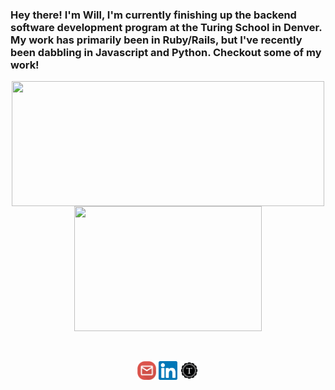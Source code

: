 ### Hey there!  I'm Will, I'm currently finishing up the backend software development program at the Turing School in Denver.  My work has primarily been in Ruby/Rails, but I've recently been dabbling in Javascript and Python.  Checkout some of my work!

<!--
**dunlapww/dunlapww** is a ✨ _special_ ✨ repository because its `README.md` (this file) appears on your GitHub profile.

<!-- [![Will's github stats](https://github-readme-stats.vercel.app/api?username=dunlapww)](https://github.com/dunlapww/github-readme-stats) -->

  <div align="center">
    <a href="https://github.com/dunlapww/github-readme-stats">
      <img align="center" src="https://github-readme-stats.vercel.app/api?username=dunlapww&show_icons=true&theme=prussian" height="200" width="500"/>
    </a>
    <a href="https://github.com/dunlapww/github-readme-stats">
      <img align="center" src="https://github-readme-stats.vercel.app/api/top-langs/?username=dunlapww&theme=prussian" height="200" width="300"/>
    </a>
  </div>
  <br>
  <br>
  <p align="center">
   <a href="mailto:dunlapww@gmail.com"><img height="30" src="https://github.com/dunlapww/dunlapww/blob/main/icons/email_square.png"></a>
  <a href="https://www.linkedin.com/in/willwdunlap/"><img height="30" src="https://github.com/dunlapww/dunlapww/blob/main/icons/new_linkedin.svg"></a>
  <a href="https://www.linkedin.com/in/willwdunlap/"><img height="30" src="https://github.com/dunlapww/dunlapww/blob/main/icons/turing-logo-cr.png"></a>
  </p>

